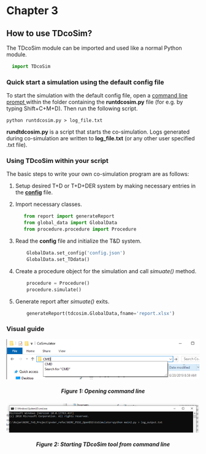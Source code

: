 # Chapter 3

## How to use TDcoSim?
The TDcoSim module can be imported and used like a normal Python module.

 ```python
   import TDcoSim
 ```

### Quick start a simulation using the default config file

To start the simulation with the default config file, open a [command line prompt ](#visual-guide) within the folder containing the **runtdcosim.py** file (for e.g. by typing Shift+C+M+D). Then run the following script.

```
python runtdcosim.py > log_file.txt
```

**rundtdcosim.py** is a script that starts the co-simulation. Logs generated during co-simulation are written to **log_file.txt** (or any other user specified .txt file).

### Using TDcoSim within your script
The basic steps to write your own co-simulation program are as follows:

1. Setup desired T+D or T+D+DER system by making necessary entries in the [**config**](docs/chapter_2_understanding_config_file.md) file.

2. Import necessary classes.

   ```python
      from report import generateReport
      from global_data import GlobalData
      from procedure.procedure import Procedure
   ```

3. Read the **config** file and initialize the T&D system.

   ```python
       GlobalData.set_config('config.json')
       GlobalData.set_TDdata()
   ```

4. Create a procedure object for the simulation and call *simuate()* method.

   ```python
       procedure = Procedure()
       procedure.simulate()
   ```

5. Generate report after *simuate()* exits.

   ```python
       generateReport(tdcosim.GlobalData,fname='report.xlsx')
   ```


### Visual guide

![Open_CMD](images/Open_CMD.png)
<h5><center>Figure 1: Opening command line</center></h5>

![Starting_TDcoSim_tool](images/Starting_TDcoSim_tool.PNG)
<h5><center>Figure 2: Starting TDcoSim tool from command line</center> 

